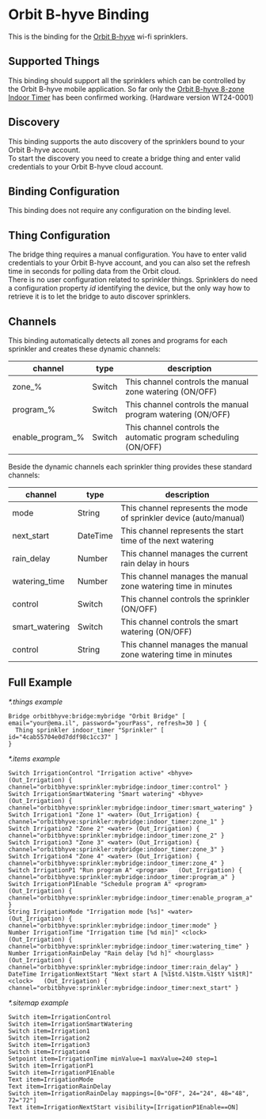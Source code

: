 # Orbit B-hyve Binding

This is the binding for the [Orbit B-hyve](https://bhyve.orbitonline.com/) wi-fi sprinklers. 

## Supported Things

This binding should support all the sprinklers which can be controlled by the Orbit B-hyve mobile application.
So far only the [Orbit B-hyve 8-zone Indoor Timer](https://bhyve.orbitonline.com/indoor-timer/) has been confirmed working. (Hardware version WT24-0001)

## Discovery

This binding supports the auto discovery of the sprinklers bound to your Orbit B-hyve account.  
To start the discovery you need to create a bridge thing and enter valid credentials to your Orbit B-hyve cloud account.

## Binding Configuration

This binding does not require any configuration on the binding level.

## Thing Configuration

The bridge thing requires a manual configuration. You have to enter valid credentials to your Orbit B-hyve account, and you can also set the refresh time in seconds for polling data from the Orbit cloud.  
There is no user configuration related to sprinkler things. Sprinklers do need a configuration property _id_ identifying the device, but the only way how to retrieve it is to let the bridge to auto discover sprinklers.

## Channels

This binding automatically detects all zones and programs for each sprinkler and creates these dynamic channels: 

| channel          | type   | description                                                      |
|------------------|--------|------------------------------------------------------------------|
| zone_%           | Switch | This channel controls the manual zone watering (ON/OFF)          |
| program_%        | Switch | This channel controls the manual program watering (ON/OFF)       |
| enable_program_% | Switch | This channel controls the automatic program scheduling (ON/OFF)  |

Beside the dynamic channels each sprinkler thing provides these standard channels:

| channel        | type     | description                                                        |
|----------------|----------|--------------------------------------------------------------------|
| mode           | String   | This channel represents the mode of sprinkler device (auto/manual) |
| next_start     | DateTime | This channel represents the start time of the next watering        |
| rain_delay     | Number   | This channel manages the current rain delay in hours               |
| watering_time  | Number   | This channel manages the manual zone watering time in minutes      |
| control        | Switch   | This channel controls the sprinkler (ON/OFF)                       |
| smart_watering | Switch   | This channel controls the smart watering (ON/OFF)                  |
| control        | String   | This channel manages the manual zone watering time in minutes      |


## Full Example

_*.things example_

```
Bridge orbitbhyve:bridge:mybridge "Orbit Bridge" [ email="your@ema.il", password="yourPass", refresh=30 ] {  
  Thing sprinkler indoor_timer "Sprinkler" [ id="4cab55704e0d7ddf98c1cc37" ]  
}
```

_*.items example_

```
Switch IrrigationControl "Irrigation active" <bhyve>	(Out_Irrigation) { channel="orbitbhyve:sprinkler:mybridge:indoor_timer:control" }  
Switch IrrigationSmartWatering "Smart watering" <bhyve>	(Out_Irrigation) { channel="orbitbhyve:sprinkler:mybridge:indoor_timer:smart_watering" }  
Switch Irrigation1 "Zone 1" <water>	(Out_Irrigation) { channel="orbitbhyve:sprinkler:mybridge:indoor_timer:zone_1" }  
Switch Irrigation2 "Zone 2" <water>	(Out_Irrigation) { channel="orbitbhyve:sprinkler:mybridge:indoor_timer:zone_2" }  
Switch Irrigation3 "Zone 3" <water>	(Out_Irrigation) { channel="orbitbhyve:sprinkler:mybridge:indoor_timer:zone_3" }  
Switch Irrigation4 "Zone 4" <water>	(Out_Irrigation) { channel="orbitbhyve:sprinkler:mybridge:indoor_timer:zone_4" }  
Switch IrrigationP1 "Run program A" <program>	(Out_Irrigation) { channel="orbitbhyve:sprinkler:mybridge:indoor_timer:program_a" }  
Switch IrrigationP1Enable "Schedule program A" <program>	(Out_Irrigation) { channel="orbitbhyve:sprinkler:mybridge:indoor_timer:enable_program_a" }  
String IrrigationMode "Irrigation mode [%s]" <water>	(Out_Irrigation) { channel="orbitbhyve:sprinkler:mybridge:indoor_timer:mode" }  
Number IrrigationTime "Irrigation time [%d min]" <clock>	(Out_Irrigation) { channel="orbitbhyve:sprinkler:mybridge:indoor_timer:watering_time" }  
Number IrrigationRainDelay "Rain delay [%d h]" <hourglass>	(Out_Irrigation) { channel="orbitbhyve:sprinkler:mybridge:indoor_timer:rain_delay" }  
DateTime IrrigationNextStart "Next start A [%1$td.%1$tm.%1$tY %1$tR]" <clock>	(Out_Irrigation) { channel="orbitbhyve:sprinkler:mybridge:indoor_timer:next_start" }  
```

_*.sitemap example_

```
Switch item=IrrigationControl  
Switch item=IrrigationSmartWatering  
Switch item=Irrigation1  
Switch item=Irrigation2  
Switch item=Irrigation3  
Switch item=Irrigation4  
Setpoint item=IrrigationTime minValue=1 maxValue=240 step=1  
Switch item=IrrigationP1  
Switch item=IrrigationP1Enable  
Text item=IrrigationMode  
Text item=IrrigationRainDelay  
Switch item=IrrigationRainDelay mappings=[0="OFF", 24="24", 48="48", 72="72"]  
Text item=IrrigationNextStart visibility=[IrrigationP1Enable==ON]  
```